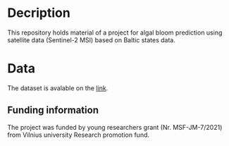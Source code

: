 # Decription
This repository holds material of a project for algal bloom prediction using satellite data (Sentinel-2 MSI) based on Baltic states data. 

# Data
The dataset is avalable on the [link](). 

## Funding information
The project was funded by young researchers grant (Nr. MSF-JM-7/2021) from Vilnius university Research promotion fund.
